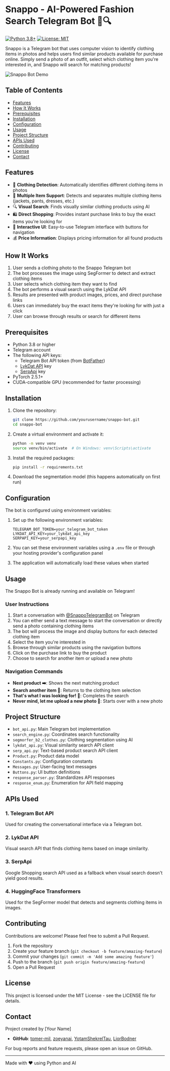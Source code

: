 # Snappo - AI-Powered Fashion Search Telegram Bot 👗🔍

[![Python 3.8+](https://img.shields.io/badge/python-3.8+-blue.svg)](https://www.python.org/downloads/)
[![License: MIT](https://img.shields.io/badge/License-MIT-yellow.svg)](https://opensource.org/licenses/MIT)

Snappo is a Telegram bot that uses computer vision to identify clothing items in photos and helps users find similar products available for purchase online. Simply send a photo of an outfit, select which clothing item you're interested in, and Snappo will search for matching products!

![Snappo Bot Demo](https://via.placeholder.com/720x400?text=Snappo+Bot+Demo)

## Table of Contents

- [Features](#features)
- [How It Works](#how-it-works)
- [Prerequisites](#prerequisites)
- [Installation](#installation)
- [Configuration](#configuration)
- [Usage](#usage)
- [Project Structure](#project-structure)
- [APIs Used](#apis-used)
- [Contributing](#contributing)
- [License](#license)
- [Contact](#contact)

## Features

- 📸 **Clothing Detection**: Automatically identifies different clothing items in photos
- 👗 **Multiple Item Support**: Detects and separates multiple clothing items (jackets, pants, dresses, etc.)
- 🔍 **Visual Search**: Finds visually similar clothing products using AI
- 🛍️ **Direct Shopping**: Provides instant purchase links to buy the exact items you're looking for
- 💬 **Interactive UI**: Easy-to-use Telegram interface with buttons for navigation
- 💰 **Price Information**: Displays pricing information for all found products

## How It Works

1. User sends a clothing photo to the Snappo Telegram bot
2. The bot processes the image using SegFormer to detect and extract clothing items
3. User selects which clothing item they want to find
4. The bot performs a visual search using the LykDat API
5. Results are presented with product images, prices, and direct purchase links
6. Users can immediately buy the exact items they're looking for with just a click
7. User can browse through results or search for different items

## Prerequisites

- Python 3.8 or higher
- Telegram account
- The following API keys:
  - Telegram Bot API token (from [BotFather](https://t.me/botfather))
  - [LykDat API](https://lykdat.com/api-documentation) key
  - [SerpApi](https://serpapi.com/) key
- PyTorch 2.5.1+
- CUDA-compatible GPU (recommended for faster processing)

## Installation

1. Clone the repository:
   ```bash
   git clone https://github.com/yourusername/snappo-bot.git
   cd snappo-bot
   ```

2. Create a virtual environment and activate it:
   ```bash
   python -m venv venv
   source venv/bin/activate  # On Windows: venv\Scripts\activate
   ```

3. Install the required packages:
   ```bash
   pip install -r requirements.txt
   ```

4. Download the segmentation model (this happens automatically on first run)

## Configuration

The bot is configured using environment variables:

1. Set up the following environment variables:
   ```
   TELEGRAM_BOT_TOKEN=your_telegram_bot_token
   LYKDAT_API_KEY=your_lykdat_api_key
   SERPAPI_KEY=your_serpapi_key
   ```

2. You can set these environment variables using a `.env` file or through your hosting provider's configuration panel

3. The application will automatically load these values when started

## Usage

The Snappo Bot is already running and available on Telegram!

### User Instructions

1. Start a conversation with [@SnappoTelegramBot](https://t.me/SnappoTelegramBot) on Telegram
2. You can either send a text message to start the conversation or directly send a photo containing clothing items
3. The bot will process the image and display buttons for each detected clothing item
4. Select the item you're interested in
5. Browse through similar products using the navigation buttons
6. Click on the purchase link to buy the product
7. Choose to search for another item or upload a new photo

### Navigation Commands

- **Next product ➡️**: Shows the next matching product
- **Search another item 🔄**: Returns to the clothing item selection
- **That's what I was looking for! 🎉**: Completes the search
- **Never mind, let me upload a new photo 📸**: Starts over with a new photo

## Project Structure

- `bot_api.py`: Main Telegram bot implementation
- `search_engine.py`: Coordinates search functionality
- `segmorfer_b2_clothes.py`: Clothing segmentation using AI
- `lykdat_api.py`: Visual similarity search API client
- `serp_api.py`: Text-based product search API client
- `Product.py`: Product data model
- `Constants.py`: Configuration constants
- `Messages.py`: User-facing text messages
- `Buttons.py`: UI button definitions
- `response_parser.py`: Standardizes API responses
- `response_enum.py`: Enumeration for API field mapping

## APIs Used

### 1. Telegram Bot API
Used for creating the conversational interface via a Telegram bot.

### 2. LykDat API
Visual search API that finds clothing items based on image similarity.

### 3. SerpApi
Google Shopping search API used as a fallback when visual search doesn't yield good results.

### 4. HuggingFace Transformers
Used for the SegFormer model that detects and segments clothing items in images.

## Contributing

Contributions are welcome! Please feel free to submit a Pull Request.

1. Fork the repository
2. Create your feature branch (`git checkout -b feature/amazing-feature`)
3. Commit your changes (`git commit -m 'Add some amazing feature'`)
4. Push to the branch (`git push origin feature/amazing-feature`)
5. Open a Pull Request

## License

This project is licensed under the MIT License - see the LICENSE file for details.

## Contact

Project created by [Your Name]

- **GitHub**: [tomer-mil](https://github.com/tomer-mil), [zoeyanai](https://github.com/zoeyanai), [YotamShekrelTau](https://github.com/YotamShekrelTau), [LiorBodner](https://github.com/LiorBodner)


For bug reports and feature requests, please open an issue on GitHub.

---

Made with ❤️ using Python and AI